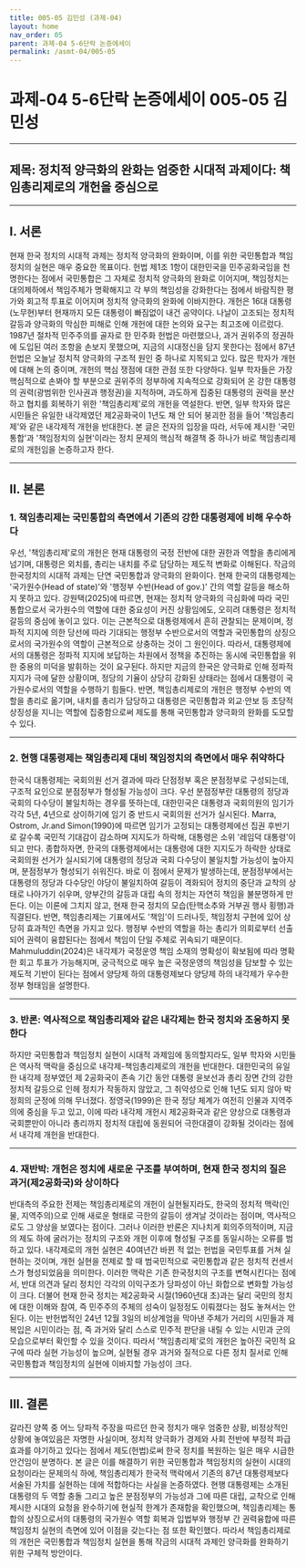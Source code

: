 ```yaml
---
title: 005-05 김민성 (과제-04)
layout: home
nav_order: 05
parent: 과제-04 5-6단락 논증에세이
permalink: /asmt-04/005-05
---
```


# 과제-04 5-6단락 논증에세이 005-05 김민성 

---

## 제목: 정치적 양극화의 완화는 엄중한 시대적 과제이다: 책임총리제로의 개헌을 중심으로

---

## I. 서론

현재 한국 정치의 시대적 과제는 정치적 양극화의 완화이며, 이를 위한 국민통합과 책임정치의 실현은 매우 중요한 목표이다. 헌법 제1조 1항이 대한민국을 민주공화국임을 천명한다는 점에서 국민통합은 그 자체로 정치적 양극화의 완화로 이어지며, 책임정치는 대의제하에서 책임주체가 명확해지고 각 부의 책임성을 강화한다는 점에서 바람직한 평가와 회고적 투표로 이어지며 정치적 양극화의 완화에 이바지한다. 개헌은 16대 대통령(노무현)부터 현재까지 모든 대통령이 빠짐없이 내건 공약이다. 나날이 고조되는 정치적 갈등과 양극화의 막심한 피해로 인해 개헌에 대한 논의와 요구는 최고조에 이르렀다. 1987년 절차적 민주주의를 골자로 한 민주화 헌법은 마련했으나, 과거 권위주의 정권하에 도입된 여러 조항을 손보지 못했으며, 지금의 시대정신을 담지 못한다는 점에서 87년 헌법은 오늘날 정치적 양극화의 구조적 원인 중 하나로 지목되고 있다. 많은 학자가 개헌에 대해 논의 중이며, 개헌의 핵심 쟁점에 대한 관점 또한 다양하다. 일부 학자들은 가장 핵심적으로 손봐야 할 부분으로 권위주의 정부하에 지속적으로 강화되어 온 강한 대통령의 권력(광범위한 인사권과 행정권)을 지적하며, 과도하게 집중된 대통령의 권력을 분산하고 협치를 회복하기 위한 '책임총리제'로의 개헌을 역설한다. 반면, 일부 학자와 많은 시민들은 유일한 내각제였던 제2공화국이 1년도 채 안 되어 붕괴한 점을 들어 '책임총리제'와 같은 내각제적 개헌을 반대한다.  본 글은 전자의 입장을 따라, 서두에 제시한 '국민통합'과 '책임정치의 실현'이라는 정치 문제의 핵심적 해결책 중 하나가 바로 책임총리제로의 개헌임을 논증하고자 한다.  

---

## II. 본론

### 1. 책임총리제는 국민통합의 측면에서 기존의 강한 대통령제에 비해 우수하다

우선, '책임총리제'로의 개헌은 현재 대통령의 국정 전반에 대한 권한과 역할을 총리에게 넘기며,  대통령은 외치를, 총리는 내치를 주로 담당하는 제도적 변화로 이해된다. 작금의 한국정치의 시대적 과제는 단연 국민통합과 양극화의 완화이다. 현재 한국의 대통령제는 '국가원수(Head of state)'와 '행정부 수반(Head of gov.)' 간의 역할 갈등을 해소하지 못하고 있다. 강원택(2025)에 따르면, 현재는 정치적 양극화의 극심화에 따라 국민 통합으로서 국가원수의 역할에 대한 중요성이 커진 상황임에도, 오히려 대통령은 정치적 갈등의 중심에 놓이고 있다. 이는 근본적으로 대통령제에서 흔히 관찰되는 문제이며, 정파적 지지에 의한 당선에 따라 기대되는 행정부 수반으로서의 역할과 국민통합의 상징으로서의 국가원수의 역할이 근본적으로 상충하는 것이 그 원인이다. 따라서, 대통령제에서의 대통령은 정파적 지지에 보답하는 차원에서 정책을 추진하는 동시에 국민통합을 위한 중용의 미덕을 발휘하는 것이 요구된다. 하지만 지금의 한국은 양극화로 인해 정파적 지지가 극에 달한 상황이며, 정당의 기율이 상당히 강화된 상태라는 점에서 대통령이 국가원수로서의 역할을 수행하기 힘들다. 반면, 책임총리제로의 개헌은 행정부 수반의 역할을 총리로 옮기며, 내치를 총리가 담당하고 대통령은 국민통합과 외교·안보 등 초당적 상징성을 지니는 역할에 집중함으로써 제도를 통해 국민통합과 양극화의 완화를 도모할 수 있다.

---

### 2. 현행 대통령제는 책임총리제 대비 책임정치의 측면에서 매우 취약하다

한국식 대통령제는 국회의원 선거 결과에 따라 단점정부 혹은 분점정부로 구성되는데, 구조적 요인으로 분점정부가 형성될 가능성이 크다. 우선 분점정부란 대통령의 정당과 국회의 다수당이 불일치하는 경우를 뜻하는데, 대한민국은 대통령과 국회의원의 임기가 각각 5년, 4년으로 상이하기에 임기 중 반드시 국회의원 선거가 실시된다. Marra, Ostrom, Jr.and Simon(1990)에 따르면 임기가 고정되는 대통령제에선 집권 후반기로 갈수록 국민적 기대감이 감소하며 지지도가 하락해, 대통령은 소위 '레임덕 대통령'이 되고 만다. 종합하자면, 한국의 대통령제에서는 대통령에 대한 지지도가 하락한 상태로 국회의원 선거가 실시되기에 대통령의 정당과 국회 다수당이 불일치할 가능성이 높아지며, 분점정부가 형성되기 쉬워진다. 바로 이 점에서 문제가 발생하는데, 분점정부에서는 대통령의 정당과 다수당인 야당이 불일치하여 갈등이 격화되어 정치의 중단과 교착의 상태로 나아가기 쉬우며, 양부간의 갈등과 대립 속의 정치는 자연히 책임을 불분명하게 만든다. 이는 이론에 그치지 않고, 현재 한국 정치의 모습(탄핵소추와 거부권 행사 횡행)과 직결된다. 반면, 책임총리제는 기표에서도 '책임'이 드러나듯, 책임정치 구현에 있어 상당히 효과적인 측면을 가지고 있다. 행정부 수반의 역할을 하는 총리가 의회로부터 선출되어 권력이 융햡된다는 점에서 책임이 단일 주체로 귀속되기 때문이다. Mahmuluddin(2024)은 내각제가 국정운영 책임 소재의 명확성이 확보됨에 따라 명확한 회고 투표가 가능해지며, 궁극적으로 매우 높은 국정운영의 책임성을 담보할 수 있는 제도적 기반이 된다는 점에서 양당제 하의 대통령제보다 양당제 하의 내각제가 우수한 정부 형태임을 설명한다.

---

### 3. 반론: 역사적으로 책임총리제와 같은 내각제는 한국 정치와 조응하지 못한다

하지만 국민통합과 책임정치 실현이 시대적 과제임에 동의할지라도, 일부 학자와 시민들은 역사적 맥락을 중심으로 내각제-책임총리제로의 개헌을 반대한다. 대한민국의 유일한 내각제 정부였던 제 2공화국이 존속 기간 동안 대통령 윤보선과 총리 장면 간의 강한 정치적 갈등으로 인헤 정치가 작동하지 않았고, 그 취약성으로 인해 1년도 되지 않아 박정희의 군정에 의해 무너졌다. 정영국(1999)은 한국 정당 체계가 여전히 인물과 지역주의에 중심을 두고 있고, 이에 따라 내각제 개헌시 제2공화국과 같은 양상으로 대통령과 국회뿐만이 아니라 총리까지 정치적 대립에 동원되어 극한대결이 강화될 것이라는 점에서 내각제 개헌을 반대한다.

---

### 4. 재반박: 개헌은 정치에 새로운 구조를 부여하며, 현재 한국 정치의 질은 과거(제2공화국)와 상이하다 

반대측의 주요한 전제는 책임총리제로의 개헌이 실현될지라도, 한국의 정치적 맥락(인물, 지역주의)으로 인해 새로운 형태로 극한의 갈등이 생겨날 것이라는 점이며, 역사적으로도 그 양상을 보였다는 점이다. 그러나 이러한 반론은 지나치게 회의주의적이며, 지금의 제도 하에 굴러가는 정치의 구조와 개헌 이후에 형성될 구조를 동일시하는 오류를 범하고 있다. 내각제로의 개헌 실현은 40여년간 바뀐 적 없는 헌법을 국민투표를 거쳐 실현하는 것이며, 개헌 실현을 전제로 할 때 범국민적으로 국민통합과 같은 정치적 컨센서스가 형성되었음을 의미한다. 이러한 맥락은 기존 한국정치의 구조를 변혁시킨다는 점에서, 반대 의견과 달리 정치인 각각의 이익구조가 당파성이 아닌 화합으로 변화할 가능성이 크다. 더불어 현재 한국 정치는 제2공화국 시절(1960년대 초)과는 달리 국민의 정치에 대한 이해와 참여, 즉 민주주의 주체의 성숙이 일정정도 이뤄졌다는 점도 놓쳐서는 안 된다. 이는 반헌법적인 24년 12월 3일의 비상계엄을 막아낸 주체가 거리의 시민들과 제복입은 시민이라는 점, 즉 과거와 달리 스스로 민주적 판단을 내릴 수 있는 시민과 군의 모습으로부터 확인할 수 있을 것이다. 따라서 '책임총리제'로의 개헌은 높아진 국민적 요구에 따라 실현 가능성이 높으며, 실현될 경우 과거와 질적으로 다른 정치 질서로 인해 국민통합과 책임정치의 실현에 이바지할 가능성이 크다.

---

## III. 결론 

갈라진 양쪽 중 어느 당파적 주장을 따르던 한국 정치가 매우 엄중한 상황, 비정상적인 상황에 놓여있음은 자명한 사실이며, 정치적 양극화가 경제와 사회 전반에 부정적 파급효과를 야기하고 있다는 점에서 제도(헌법)로써 한국 정치를 복원하는 일은 매우 시급한 안건임이 분명하다. 본 글은 이를 해결하기 위한 국민통합과 책임정치의 실현이 시대의 요청이라는 문제의식 하에, 책임총리제가 한국적 맥락에서 기존의 87년 대통령제보다 서술된 가치를 실현하는 데에 적합하다는 사실을 논증하였다. 현행 대통령제는 소개된 대통령의 두 역할 충돌 그리고 높은 분점정부의 가능성과 그에 따른 대립, 교착으로 인해 제시한 시대의 요청을 완수하기에 현실적 한계가 존재함을 확인했으며, 책임총리제는 통합의 상징으로서의 대통령의 국가원수 역할 회복과 입법부와 행정부 간 권력융합에 따른 책임정치 실현의 측면에 있어 이점을 갖는다는 점 또한 확인했다. 따라서 책임총리제로의 개헌은 국민통합과 책임정치 실현을 통해 작금의 시대적 과제인 양극화를 완화하기 위한 구체적 방안이다.